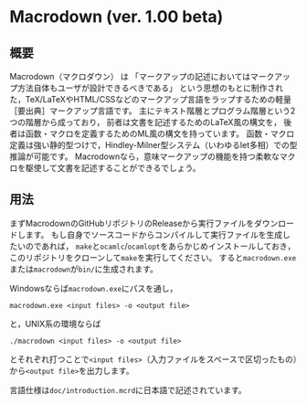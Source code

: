 # Macrodown (ver. 1.00 beta)

## 概要

Macrodown（マクロダウン） は
「マークアップの記述においてはマークアップ方法自体もユーザが設計できるべきである」
という思想のもとに制作された，TeX/LaTeXやHTML/CSSなどのマークアップ言語をラップするための軽量［要出典］マークアップ言語です。
主にテキスト階層とプログラム階層という2つの階層から成っており，
前者は文書を記述するためのLaTeX風の構文を，
後者は函数・マクロを定義するためのML風の構文を持っています。
函数・マクロ定義は強い静的型つけで，Hindley-Milner型システム（いわゆるlet多相）での型推論が可能です。
Macrodownなら，意味マークアップの機能を持つ柔軟なマクロを駆使して文書を記述することができるでしょう。

## 用法

まずMacrodownのGitHubリポジトリのReleaseから実行ファイルをダウンロードします。
もし自身でソースコードからコンパイルして実行ファイルを生成したいのであれば，
`make`と`ocamlc`/`ocamlopt`をあらかじめインストールしておき，
このリポジトリをクローンして`make`を実行してください。
すると`macrodown.exe`または`macrodown`が`bin/`に生成されます。


Windowsならば`macrodown.exe`にパスを通し，

    macrodown.exe <input files> -o <output file>

と，UNIX系の環境ならば

    ./macrodown <input files> -o <output file>

とそれぞれ打つことで`<input files>`（入力ファイルをスペースで区切ったもの）から`<output file>`を出力します。

言語仕様は`doc/introduction.mcrd`に日本語で記述されています。
